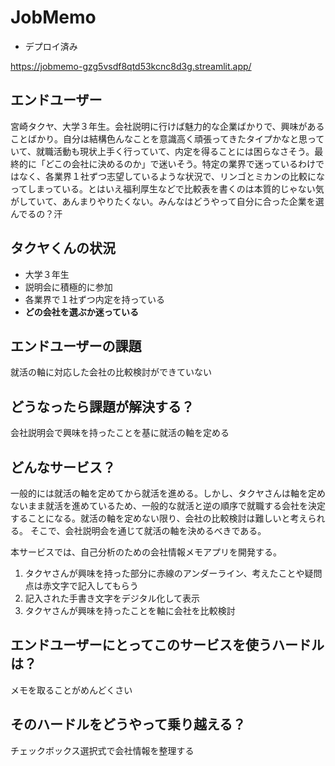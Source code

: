 # JobMemo

- デプロイ済み

https://jobmemo-gzg5vsdf8qtd53kcnc8d3g.streamlit.app/



## エンドユーザー
宮崎タクヤ、大学３年生。会社説明に行けば魅力的な企業ばかりで、興味があることばかり。自分は結構色んなことを意識高く頑張ってきたタイプかなと思っていて、就職活動も現状上手く行っていて、内定を得ることには困らなさそう。最終的に「どこの会社に決めるのか」で迷いそう。特定の業界で迷っているわけではなく、各業界１社ずつ志望しているような状況で、リンゴとミカンの比較になってしまっている。とはいえ福利厚生などで比較表を書くのは本質的じゃない気がしていて、あんまりやりたくない。みんなはどうやって自分に合った企業を選んでるの？汗

## タクヤくんの状況
- 大学３年生
- 説明会に積極的に参加
- 各業界で１社ずつ内定を持っている
- **どの会社を選ぶか迷っている**

## エンドユーザーの課題
就活の軸に対応した会社の比較検討ができていない

## どうなったら課題が解決する？
会社説明会で興味を持ったことを基に就活の軸を定める

## どんなサービス？
一般的には就活の軸を定めてから就活を進める。しかし、タクヤさんは軸を定めないまま就活を進めているため、一般的な就活と逆の順序で就職する会社を決定することになる。就活の軸を定めない限り、会社の比較検討は難しいと考えられる。
そこで、会社説明会を通じて就活の軸を決めるべきである。

本サービスでは、自己分析のための会社情報メモアプリを開発する。
1. タクヤさんが興味を持った部分に赤線のアンダーライン、考えたことや疑問点は赤文字で記入してもらう
2. 記入された手書き文字をデジタル化して表示
3. タクヤさんが興味を持ったことを軸に会社を比較検討


## エンドユーザーにとってこのサービスを使うハードルは？
メモを取ることがめんどくさい

## そのハードルをどうやって乗り越える？
チェックボックス選択式で会社情報を整理する

